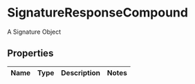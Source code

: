 

# SignatureResponseCompound

A Signature Object

## Properties

| Name | Type | Description | Notes |
|------------ | ------------- | ------------- | -------------|



